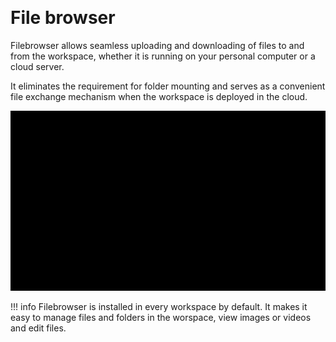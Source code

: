<p align="center">
  <img src="../img/file-browser.svg" alt="" width="350">
</p>


# File browser

Filebrowser allows seamless uploading and downloading of files to and from the workspace, whether it is running on your personal computer or a cloud server.  

It eliminates the requirement for folder mounting and serves as a convenient file exchange mechanism when the workspace is deployed in the cloud.   

![file browser demo](./img/filebrowser-demo.gif)

!!! info 
    Filebrowser is installed in every workspace by default. It makes it easy to manage files and folders in the worspace, view images or videos and edit files. 

<a href="/get-started/install-code-editor/">
    <div id="lottieContainer" style="display: flex; justify-content: flex-end;">
        <div id="lottieAnimation" style="width: 4rem; text-color: #E77260;"></div>
    </div>
</a>
<script src="https://cdnjs.cloudflare.com/ajax/libs/lottie-web/5.8.0/lottie.min.js"></script>
<script>
    var animation = bodymovin.loadAnimation({
      container: document.getElementById('lottieAnimation'),
      renderer: 'svg',
      loop: true,
      autoplay: true,
      path: '../img/arrow-circle-right.json' 
    });
</script>

